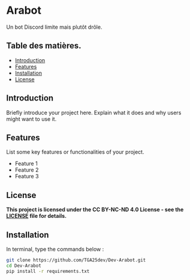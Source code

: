 # Arabot

Un bot Discord limite mais plutôt drôle.

## Table des matières.

- [Introduction](#introduction)
- [Features](#features)
- [Installation](#installation)
- [License](#license)

## Introduction

Briefly introduce your project here. Explain what it does and why users might want to use it.

## Features

List some key features or functionalities of your project.

- Feature 1
- Feature 2
- Feature 3

## License

**This project is licensed under the CC BY-NC-ND 4.0 License - see the [LICENSE](LICENSE) file for details.**


## Installation

In terminal, type the commands below :

```bash
git clone https://github.com/TGA25dev/Dev-Arabot.git
cd Dev-Arabot
pip install -r requirements.txt



